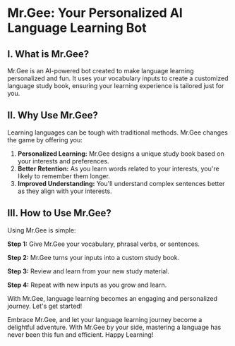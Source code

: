 # Mr.Gee: Your Personalized AI Language Learning Bot


## I. What is Mr.Gee?

Mr.Gee is an AI-powered bot created to make language learning personalized and fun. It uses your vocabulary inputs to create a customized language study book, ensuring your learning experience is tailored just for you.

## II. Why Use Mr.Gee?

Learning languages can be tough with traditional methods. Mr.Gee changes the game by offering you:

1. **Personalized Learning:** Mr.Gee designs a unique study book based on your interests and preferences.
2. **Better Retention:** As you learn words related to your interests, you're likely to remember them longer.
3. **Improved Understanding:** You'll understand complex sentences better as they align with your interests.

## III. How to Use Mr.Gee?

Using Mr.Gee is simple:

**Step 1:** Give Mr.Gee your vocabulary, phrasal verbs, or sentences.

**Step 2:** Mr.Gee turns your inputs into a custom study book.

**Step 3:** Review and learn from your new study material.

**Step 4:** Repeat with new inputs as you grow and learn.

With Mr.Gee, language learning becomes an engaging and personalized journey. Let's get started!

Embrace Mr.Gee, and let your language learning journey become a delightful adventure. With Mr.Gee by your side, mastering a language has never been this fun and efficient. Happy Learning!
